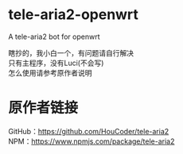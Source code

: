 # tele-aria2-openwrt

A tele-aria2 bot for openwrt  

瞎抄的，我小白一个，有问题请自行解决  
只有主程序，没有Luci(不会写)  
怎么使用请参考原作者说明  

# 原作者链接

GitHub：https://github.com/HouCoder/tele-aria2  
NPM：https://www.npmjs.com/package/tele-aria2  
